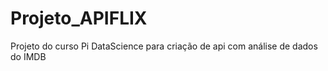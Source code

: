 # Projeto_APIFLIX
 Projeto do curso Pi DataScience para criação de api com análise de dados do IMDB
